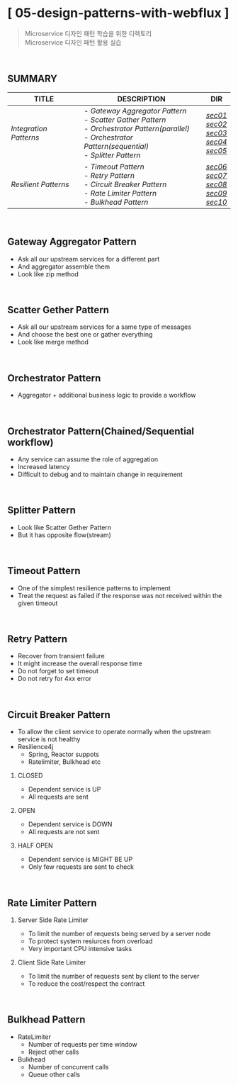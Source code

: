 # [ 05-design-patterns-with-webflux ]
> Microservice 디자인 패턴 학습을 위한 디렉토리  
> Microservice 디자인 패턴 활용 실습  

<br>

## SUMMARY
| **TITLE** | **DESCRIPTION** | **DIR** |
| ------- | ------- | ------- |
| _Integration Patterns_ | - _Gateway Aggregator Pattern_ <br> - _Scatter Gather Pattern_ <br> - _Orchestrator Pattern(parallel)_ <br> - _Orchestrator Pattern(sequential)_ <br> - _Splitter Pattern_ <br> | [_sec01_](./webflux-patterns/src/main/java/com/vinsguru/webfluxpatterns/sec01/) <br> [_sec02_](./webflux-patterns/src/main/java/com/vinsguru/webfluxpatterns/sec02/) <br> [_sec03_](./webflux-patterns/src/main/java/com/vinsguru/webfluxpatterns/sec03/) <br> [_sec04_](./webflux-patterns/src/main/java/com/vinsguru/webfluxpatterns/sec04/) <br> [_sec05_](./webflux-patterns/src/main/java/com/vinsguru/webfluxpatterns/sec05/) |
| _Resilient Patterns_ | - _Timeout Pattern_ <br> - _Retry Pattern_ <br> - _Circuit Breaker Pattern_ <br> - _Rate Limiter Pattern_ <br> - _Bulkhead Pattern_ <br> | [_sec06_](./webflux-patterns/src/main/java/com/vinsguru/webfluxpatterns/sec06/) <br> [_sec07_](./webflux-patterns/src/main/java/com/vinsguru/webfluxpatterns/sec07/) <br> [_sec08_](./webflux-patterns/src/main/java/com/vinsguru/webfluxpatterns/sec08/) <br> [_sec09_](./webflux-patterns/src/main/java/com/vinsguru/webfluxpatterns/sec09/) <br> [_sec10_](./webflux-patterns/src/main/java/com/vinsguru/webfluxpatterns/sec10/) |

<br>

## Gateway Aggregator Pattern
* Ask all our upstream services for a different part  
* And aggregator assemble them  
* Look like zip method  

<br>

## Scatter Gether Pattern
* Ask all our upstream services for a same type of messages
* And choose the best one or gather everything
* Look like merge method

<br>

## Orchestrator Pattern
* Aggregator + additional business logic to provide a workflow  

<br>

## Orchestrator Pattern(Chained/Sequential workflow)
* Any service can assume the role of aggregation
* Increased latency
* Difficult to debug and to maintain change in requirement

<br>

## Splitter Pattern
* Look like Scatter Gether Pattern
* But it has opposite flow(stream)

<br>

## Timeout Pattern
* One of the simplest resilience patterns to implement
* Treat the request as failed if the response was not received within the given timeout

<br>

## Retry Pattern
* Recover from transient failure
* It might increase the overall response time
* Do not forget to set timeout
* Do not retry for 4xx error
  
<br>

## Circuit Breaker Pattern
* To allow the client service to operate normally when the upstream service is not healthy
* Resilience4j
  * Spring, Reactor suppots
  * Ratelimiter, Bulkhead etc

1. CLOSED
    * Dependent service is UP
    * All requests are sent

2. OPEN
    * Dependent service is DOWN
    * All requests are not sent

3. HALF OPEN
    * Dependent service is MIGHT BE UP
    * Only few requests are sent to check

<br>

## Rate Limiter Pattern
1. Server Side Rate Limiter
    * To limit the number of requests being served by a server node
    * To protect system resiurces from overload
    * Very important CPU intensive tasks

2. Client Side Rate Limiter
    * To limit the number of requests sent by client to the server
    * To reduce the cost/respect the contract

<br>

## Bulkhead Pattern
* RateLimiter
  * Number of requests per time window
  * Reject other calls
* Bulkhead
  * Number of concurrent calls
  * Queue other calls

<br>

